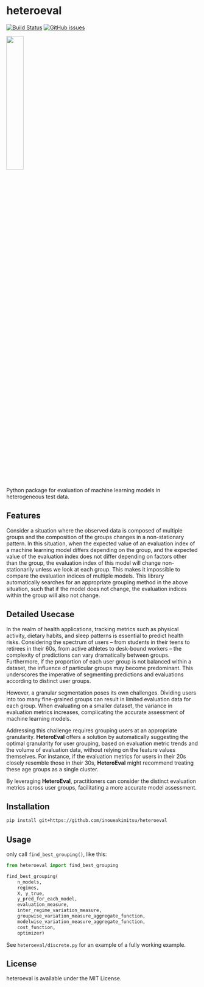 # heteroeval
[![Build Status](https://app.travis-ci.com/inoueakimitsu/heteroeval.svg?branch=main)](https://app.travis-ci.com/inoueakimitsu/heteroeval)
<a href="https://github.com/inoueakimitsu/heteroeval/issues"><img alt="GitHub issues" src="https://img.shields.io/github/issues/inoueakimitsu/heteroeval"></a> 


<img src="https://github.com/inoueakimitsu/heteroeval/assets/2350154/07ebbf9b-7c1a-400f-8fbd-91af0449e867" width="30%">

Python package for evaluation of machine learning models in heterogeneous test data.

## Features

Consider a situation where the observed data is composed of multiple groups and the composition of the groups changes in a non-stationary pattern.
In this situation, when the expected value of an evaluation index of a machine learning model differs depending on the group, and the expected value of the evaluation index does not differ depending on factors other than the group, the evaluation index of this model will change non-stationarily unless we look at each group. This makes it impossible to compare the evaluation indices of multiple models.
This library automatically searches for an appropriate grouping method in the above situation, such that if the model does not change, the evaluation indices within the group will also not change.

## Detailed Usecase

In the realm of health applications, tracking metrics such as physical activity, dietary habits, and sleep patterns is essential to predict health risks. Considering the spectrum of users – from students in their teens to retirees in their 60s, from active athletes to desk-bound workers – the complexity of predictions can vary dramatically between groups. Furthermore, if the proportion of each user group is not balanced within a dataset, the influence of particular groups may become predominant. This underscores the imperative of segmenting predictions and evaluations according to distinct user groups.

However, a granular segmentation poses its own challenges. Dividing users into too many fine-grained groups can result in limited evaluation data for each group. When evaluating on a smaller dataset, the variance in evaluation metrics increases, complicating the accurate assessment of machine learning models.

Addressing this challenge requires grouping users at an appropriate granularity. **HeteroEval** offers a solution by automatically suggesting the optimal granularity for user grouping, based on evaluation metric trends and the volume of evaluation data, without relying on the feature values themselves. For instance, if the evaluation metrics for users in their 20s closely resemble those in their 30s, **HeteroEval** might recommend treating these age groups as a single cluster.

By leveraging **HeteroEval**, practitioners can consider the distinct evaluation metrics across user groups, facilitating a more accurate model assessment.

## Installation

```bash
pip install git+https://github.com/inoueakimitsu/heteroeval
```

## Usage

only call `find_best_grouping()`, like this:

```python
from heteroeval import find_best_grouping

find_best_grouping(
    n_models,
    regimes,
    X, y_true,
    y_pred_for_each_model,
    evaluation_measure,
    inter_regime_variation_measure,
    groupwise_variation_measure_aggregate_function,
    modelwise_variation_measure_aggregate_function,
    cost_function,
    optimizer)

```

See `heteroeval/discrete.py` for an example of a fully working example.

## License

heteroeval is available under the MIT License.
